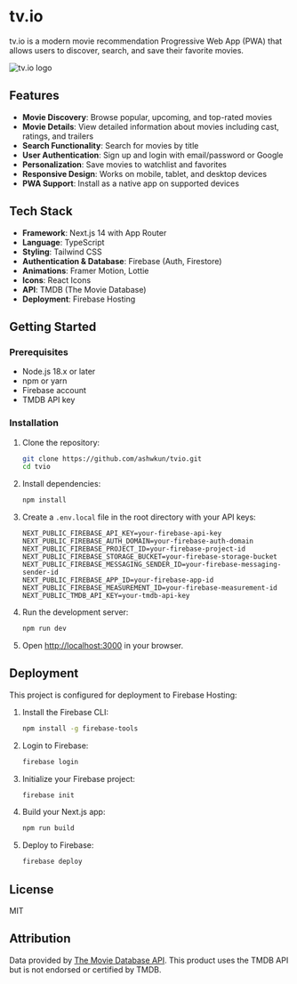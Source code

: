 # tv.io

tv.io is a modern movie recommendation Progressive Web App (PWA) that allows users to discover, search, and save their favorite movies.

![tv.io logo](public/logo.lottie)

## Features

- **Movie Discovery**: Browse popular, upcoming, and top-rated movies
- **Movie Details**: View detailed information about movies including cast, ratings, and trailers
- **Search Functionality**: Search for movies by title
- **User Authentication**: Sign up and login with email/password or Google
- **Personalization**: Save movies to watchlist and favorites
- **Responsive Design**: Works on mobile, tablet, and desktop devices
- **PWA Support**: Install as a native app on supported devices

## Tech Stack

- **Framework**: Next.js 14 with App Router
- **Language**: TypeScript
- **Styling**: Tailwind CSS
- **Authentication & Database**: Firebase (Auth, Firestore)
- **Animations**: Framer Motion, Lottie
- **Icons**: React Icons
- **API**: TMDB (The Movie Database)
- **Deployment**: Firebase Hosting

## Getting Started

### Prerequisites

- Node.js 18.x or later
- npm or yarn
- Firebase account
- TMDB API key

### Installation

1. Clone the repository:
   ```bash
   git clone https://github.com/ashwkun/tvio.git
   cd tvio
   ```

2. Install dependencies:
   ```bash
   npm install
   ```

3. Create a `.env.local` file in the root directory with your API keys:
   ```
   NEXT_PUBLIC_FIREBASE_API_KEY=your-firebase-api-key
   NEXT_PUBLIC_FIREBASE_AUTH_DOMAIN=your-firebase-auth-domain
   NEXT_PUBLIC_FIREBASE_PROJECT_ID=your-firebase-project-id
   NEXT_PUBLIC_FIREBASE_STORAGE_BUCKET=your-firebase-storage-bucket
   NEXT_PUBLIC_FIREBASE_MESSAGING_SENDER_ID=your-firebase-messaging-sender-id
   NEXT_PUBLIC_FIREBASE_APP_ID=your-firebase-app-id
   NEXT_PUBLIC_FIREBASE_MEASUREMENT_ID=your-firebase-measurement-id
   NEXT_PUBLIC_TMDB_API_KEY=your-tmdb-api-key
   ```

4. Run the development server:
   ```bash
   npm run dev
   ```

5. Open [http://localhost:3000](http://localhost:3000) in your browser.

## Deployment

This project is configured for deployment to Firebase Hosting:

1. Install the Firebase CLI:
   ```bash
   npm install -g firebase-tools
   ```

2. Login to Firebase:
   ```bash
   firebase login
   ```

3. Initialize your Firebase project:
   ```bash
   firebase init
   ```

4. Build your Next.js app:
   ```bash
   npm run build
   ```

5. Deploy to Firebase:
   ```bash
   firebase deploy
   ```

## License

MIT

## Attribution

Data provided by [The Movie Database API](https://www.themoviedb.org/documentation/api). This product uses the TMDB API but is not endorsed or certified by TMDB.
